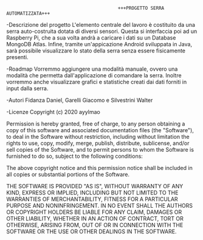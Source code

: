                                              +++PROGETTO SERRA AUTOMATIZZATA+++

-Descrizione del progetto
  L'elemento centrale del lavoro è costituito da una serra auto-costruita dotata di diversi sensori. Questa si interfaccia poi ad
  un Raspberry Pi, che a sua volta andrà a caricare i dati su un Database MongoDB Atlas. Infine, tramite un'appicazione Android 
  sviluppata in Java, sarà possibile visualizzare lo stato della serra senza essere fisicamente presenti.
  
-Roadmap
  Vorremmo aggiungere una modalità manuale, ovvero una modalità che permetta dall'applicazione di comandare la serra. Inoltre
  vorremmo anche visualizzare grafici e statistiche creati dai dati forniti in input dalla serra.
  
-Autori
 Fidanza Daniel, Garelli Giacomo e Silvestrini Walter
 
 -Licenze
  Copyright (c) 2020 ayylmao

  Permission is hereby granted, free of charge, to any person obtaining a copy
  of this software and associated documentation files (the "Software"), to deal
  in the Software without restriction, including without limitation the rights
  to use, copy, modify, merge, publish, distribute, sublicense, and/or sell
  copies of the Software, and to permit persons to whom the Software is
  furnished to do so, subject to the following conditions:

  The above copyright notice and this permission notice shall be included in all
  copies or substantial portions of the Software.

  THE SOFTWARE IS PROVIDED "AS IS", WITHOUT WARRANTY OF ANY KIND, EXPRESS OR
  IMPLIED, INCLUDING BUT NOT LIMITED TO THE WARRANTIES OF MERCHANTABILITY,
  FITNESS FOR A PARTICULAR PURPOSE AND NONINFRINGEMENT. IN NO EVENT SHALL THE
  AUTHORS OR COPYRIGHT HOLDERS BE LIABLE FOR ANY CLAIM, DAMAGES OR OTHER
  LIABILITY, WHETHER IN AN ACTION OF CONTRACT, TORT OR OTHERWISE, ARISING FROM,
  OUT OF OR IN CONNECTION WITH THE SOFTWARE OR THE USE OR OTHER DEALINGS IN THE
  SOFTWARE.
